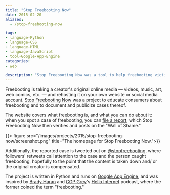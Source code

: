 ```yaml
---
title: "Stop Freebooting Now"
date: 2015-02-20
aliases:
  - /stop-freebooting-now

tags:
- language-Python
- language-CSS
- language-HTML
- language-JavaScript
- tool-Google-App-Engine
categories:
- web

description: "Stop Freebooting Now was a tool to help freebooting victims retaliate by documenting and calling out websites and social media pages that steal online creators' original content."
---
```


Freebooting is taking a creator's original online media — videos, music, art, web comics, etc. — and rehosting it on your own website or social media account. [Stop Freebooting Now](http://web.archive.org/web/20150714214056/http://stopfreebootingnow.com:80/) was a project to educate consumers about freebooting and to document and publicize cases thereof.

The website covers what freebooting is, and what you can do about it: when you spot a case of freebooting, you can [file a report](http://web.archive.org/web/20150714214056/http://stopfreebootingnow.com:80/m/#report), which Stop Freebooting Now then verifies and posts on the "Wall of Shame."

{{< figure src="/images/projects/2015/stop-freebooting-now/screenshot.png" title="The homepage for Stop Freebooting Now.">}}

Additionally, the reported case is tweeted out on [@stopfreebooting](http://twitter.com/stopfreebooting), where followers' retweets call attention to the case and the person caught freebooting, hopefully to the point that the content is taken down and/ or the original creator is compensated.

The project is written in Python and runs on [Google App Engine](https://cloud.google.com/appengine/docs), and was inspired by [Brady Haran](http://twitter.com/bradyharan) and [CGP Grey](http://twitter.com/cgpgrey)'s [Hello Internet](http://hellointernet.fm) podcast, where the former coined the term "freebooting."

